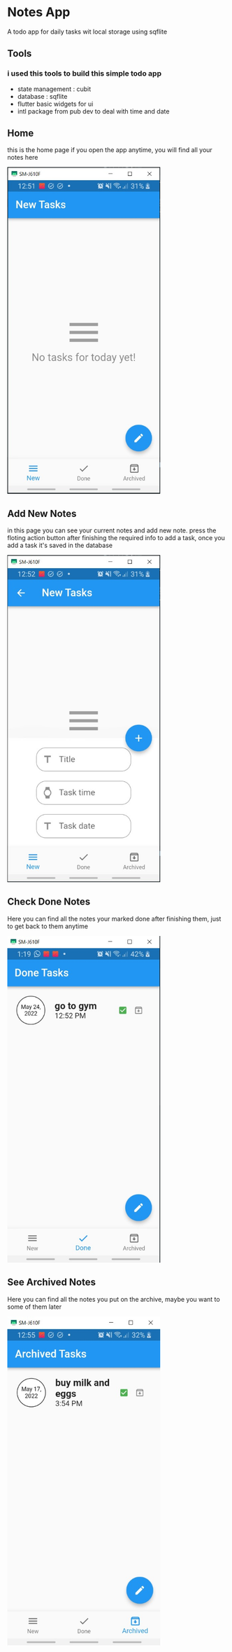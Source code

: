 # Notes App

A todo app for daily tasks wit local storage using sqflite

## Tools 
### i used this tools to build this simple todo app 
<ul>
  <li>state management : cubit </li>
  <li>database : sqflite </li>
  <li>flutter basic widgets for ui </li>
  <li>intl package from pub dev to deal with time and date </li>
</ul>

## Home
this is the home page if you open the app anytime, you will find all your notes here
<p>
  <img src="assets/one.jpg" width="350" title="hover text">
</p>

## Add New Notes
in this page you can see your current notes and add new note.
press the floting action button after finishing the required info to add a task,
once you add a task it's saved in the database
<p>
  <img src="assets/add task.jpg" width="350" title="hover text">
</p>

## Check Done Notes
Here you can find all the notes your marked done after finishing them, just to get back to them anytime
<p>
  <img src="assets/done_tasks.jpg" width="350" title="hover text">
</p>

## See Archived Notes
Here you can find all the notes you put on the archive, maybe you want to some of them later
<p>
  <img src="assets/arc.jpg" width="350" title="hover text">
</p>
